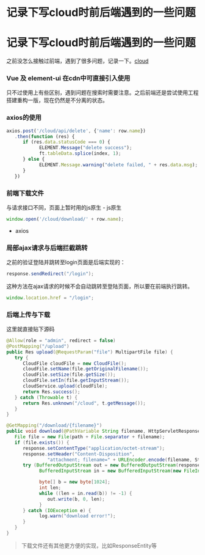 # 记录下写cloud时前后端遇到的一些问题

# 记录下写cloud时前后端遇到的一些问题

之前没怎么接触过前端，遇到了很多问题，记录一下。[cloud](https://www.wuyiting.cn/cloud)

### **Vue 及 element-ui 在cdn中可直接引入使用**

只不过使用上有些区别，遇到问题在搜索时需要注意。之后前端还是尝试使用工程搭建重构一版，现在仍然是不分离的状态。

### **axios的使用**

```jsx
axios.post('/cloud/api/delete', {'name': row.name})
   .then(function (res) {
      if (res.data.statusCode === 0) {
            ELEMENT.Message("delete success");
            ft.tableData.splice(index, 1);
      } else {
            ELEMENT.Message.warning("delete failed, " + res.data.msg);
      }
   })
```

### **前端下载文件**

与请求接口不同，页面上暂时用的js原生 - js原生

```jsx
window.open('/cloud/download/' + row.name);
```

- axios

### **局部ajax请求与后端拦截跳转**

之前的验证登陆并跳转至login页面是后端实现的：

```java
response.sendRedirect("/login");
```

这种方法在ajax请求的时候不会自动跳转至登陆页面，所以要在前端执行跳转。

```jsx
window.location.href = "/login";
```

### **后端上传与下载**

这里就直接贴下源码

```java
@Allow(role = "admin", redirect = false)
@PostMapping("/upload")
public Res upload(@RequestParam("file") MultipartFile file) {
   try {
      CloudFile cloudFile = new CloudFile();
      cloudFile.setName(file.getOriginalFilename());
      cloudFile.setSize(file.getSize());
      cloudFile.setIn(file.getInputStream());
      cloudService.upload(cloudFile);
      return Res.success();
   } catch (Throwable t) {
      return Res.unknown("/cloud", t.getMessage());
   }
}

@GetMapping("/download/{filename}")
public void download(@PathVariable String filename, HttpServletResponse response) {
   File file = new File(path + File.separator + filename);
   if (file.exists()) {
      response.setContentType("application/octet-stream");
      response.setHeader("Content-Disposition",
               "attachment; filename=" + URLEncoder.encode(filename, StandardCharsets.UTF_8));
      try (BufferedOutputStream out = new BufferedOutputStream(response.getOutputStream());
            BufferedInputStream in = new BufferedInputStream(new FileInputStream(file))) {

            byte[] b = new byte[1024];
            int len;
            while ((len = in.read(b)) != -1) {
               out.write(b, 0, len);
            }
      } catch (IOException e) {
            log.warn("download error!");
      }
   }
}
```

> 下载文件还有其他更方便的实现，比如ResponseEntity等